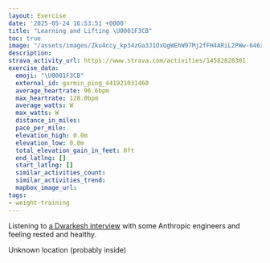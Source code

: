 ```yaml
---
layout: Exercise
date: '2025-05-24 16:53:51 +0000'
title: "Learning and Lifting \U0001F3CB️"
toc: true
image: "/assets/images/Zku4ccy_kp34zGa3J1OxQgWEhW97Mj2fFH4ARiL2PWw-646x2048.jpg.jpeg"
description:
strava_activity_url: https://www.strava.com/activities/14582828301
exercise_data:
  emoji: "\U0001F3CB️"
  external_id: garmin_ping_441921031460
  average_heartrate: 96.6bpm
  max_heartrate: 128.0bpm
  average_watts: W
  max_watts: W
  distance_in_miles:
  pace_per_mile:
  elevation_high: 0.0m
  elevation_low: 0.0m
  total_elevation_gain_in_feet: 0ft
  end_latlng: []
  start_latlng: []
  similar_activities_count:
  similar_activities_trend:
  mapbox_image_url:
tags:
- weight-training
---
```


Listening to [a Dwarkesh interview](https://www.dwarkesh.com/p/sholto-trenton-2) with some Anthropic engineers and feeling rested and healthy.

Unknown location (probably inside)
